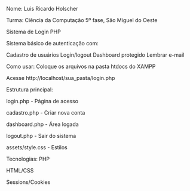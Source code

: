 Nome: Luis Ricardo Holscher

Turma: Ciência da Computação 5º fase, São Miguel do Oeste


Sistema de Login PHP

Sistema básico de autenticação com:

Cadastro de usuários
Login/logout
Dashboard protegido
Lembrar e-mail

Como usar:
Coloque os arquivos na pasta htdocs do XAMPP

Acesse http://localhost/sua_pasta/login.php

Estrutura principal:

login.php - Página de acesso

cadastro.php - Criar nova conta

dashboard.php - Área logada

logout.php - Sair do sistema

assets/style.css - Estilos


Tecnologias:
PHP

HTML/CSS

Sessions/Cookies

